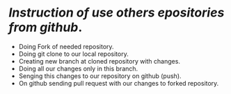  # *__Instruction of use others epositories from github__*.

* Doing Fork of needed repository.
* Doing git clone to our local repository.
* Creating new branch at cloned repository with changes.
* Doing all our changes only in this branch.
* Senging this changes to our repository on github (push).
* On github sending pull request with our changes to forked repository.